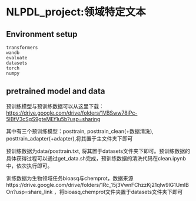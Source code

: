 # NLPDL_project:领域特定文本

## Environment setup

```
transformers
wandb
evaluate
datasets
torch
numpy
```

## pretrained model and data

预训练模型与预训练数据可以从这里下载：https://drive.google.com/drive/folders/1VBSww78iPc-5lBfV3cSgS9gteMEf1u5b?usp=sharing

其中有三个预训练模型：posttrain, posttrain_clean(+数据清洗), posttrain_adapter(+adapter),将其置于主文件夹下即可

预训练数据为data/posttrain.txt, 将其置于datasets文件夹下即可。预训练数据的具体获得过程可以通过get_data.sh完成，预训练数据的清洗代码在clean.ipynb中，依次执行即可。

训练数据为生物领域任务bioasq与chemprot，数据来源https://drive.google.com/drive/folders/1Rc_15j3VwnFChzzKj21qIw9lG1UmlBOn?usp=share_link ，将bioasq,chemprot文件夹置于datasets文件夹下即可
